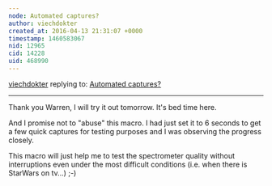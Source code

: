 ```yaml
---
node: Automated captures?
author: viechdokter
created_at: 2016-04-13 21:31:07 +0000
timestamp: 1460583067
nid: 12965
cid: 14228
uid: 468990
---
```




[viechdokter](../profile/viechdokter) replying to: [Automated captures?](../notes/viechdokter/04-13-2016/automated-captures)

----
Thank you Warren, I will try it out tomorrow. It's bed time here. 

And I promise not to "abuse" this macro. I had just set it to 6 seconds to get a few quick captures for testing purposes and I was observing the progress closely.

This macro will just help me to test the spectrometer quality without interruptions even under the most difficult conditions (i.e. when there is StarWars on tv...)   ;-)